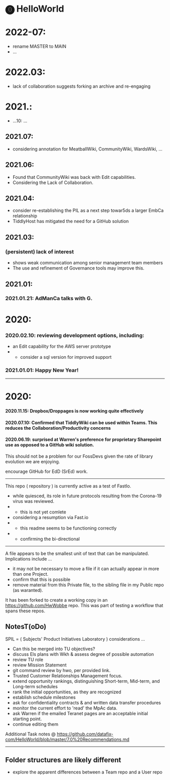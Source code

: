 # ⓿ HelloWorld

# 2022-07:
* rename MASTER to MAIN
* ...


# 2022.03:
* lack of collaboration suggests forking an archive and re-engaging

# 2021.:
* ...10: ...

## 2021.07:
* considering annotation for MeatballWiki, CommunityWiki, WardsWiki, ...

## 2021.06: 
* Found that CommunityWiki was back with Edit capabilities.
* Considering the Lack of Collaboration.

## 2021.04:

* consider re-establishing the PIL as a next step towar5ds a larger EmbCa relationship
* TiddlyHost has mitigated the need for a GitHub solution 

## 2021.03: 
### (persistent) lack of interest

* shows weak communication among senior management team members
* The use and refinement of Governance tools may improve this.

## 2021.01:
### 2021.01.21: AdManCa talks with G.
# 2020:
### 2020.02.10: reviewing development options, including:

* an Edit capability for the AWS server prototype
* * consider a sql version for improved support

### 2021.01.01: Happy New Year!
----

# 2020:
#### 2020.11.15: Dropbox/Droppages is now working quite effectively
#### 2020.07.10: Confirmed that TiddlyWiki can be used within Teams.  This reduces the Collaboration/Productivity concerns
#### 2020.06.19: surprised at Warren's preference for proprietary Sharepoint use as opposed to a GitHub wiki solution.

This should not be a problem for our FossDevs given the rate of library evolution we are enjoying.

encourage GitHub for EdD (SrEd) work.

----

This repo ( repository ) is currently active as a test of FastIo.
* while quiesced, its role in future protocols resulting from the Corona-19 virus was reviewed. 
* * this is not yet comlete
* considering a resumption via Fast.io
 * * this readme seems to be functioning correctly
 * * confirming the bi-directional 

----

A file appears to be the smallest unit of text that can be manipulated. Implications include ...

* it may not be necessary to move a file if it can actually appear in more than one Project.
* confirm that this is possible
* remove material from this Private file, to the sibling file in my Public repo (as waranted).

It has been forked to create a working copy in an https://github.com/HwWobbe repo.  This was part of testing a workflow that spans these repos.

## NotesT(oDo)
SPIL = ( Subjects' Product Initiatives Laboratory ) considerations ...
* Can this be merged into TU objectives?
* discuss Els plans with Wkh & assess degree of possible automation
* review TU role
* review Mission Statement
* git command review by hwo, per provided link.
* Trusted Customer Relationships Management focus.
* extend opportunity rankings, distinguishing Short-term, Mid-term, and Long-term schedules
* rank the initial opportunities, as they are recognized
* establish schedule milestones
* ask for confidentiality contracts & and written data transfer procedures
* monitor the current effort to 'read' the MpAc data.
* ask Warren if the emailed Teranet pages are an acceptable initial starting point.
* continue editing them

Additional Task notes @ https://github.com/datafix-com/HelloWorld/blob/master/7.0%20Recommendations.md
<hr>

## Folder structures are likely different
* explore the apparent differences between a Team repo and a User repo
